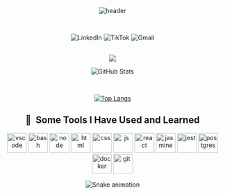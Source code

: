 <div align="center">

  ![header](https://capsule-render.vercel.app/api?type=waving&color=gradient&customColorList=25&animation=fadeIn&height=200&section=header&text=Welcome🕹️&fontSize=60)

  <br>

  ![LinkedIn](https://img.shields.io/badge/linkedin-%230077B5.svg?style=for-the-badge&logo=linkedin&logoColor=white)
  ![TikTok](https://img.shields.io/badge/TikTok-%23000000.svg?style=for-the-badge&logo=TikTok&logoColor=white)
  ![Gmail](https://img.shields.io/badge/Gmail-D14836?style=for-the-badge&logo=gmail&logoColor=white)

  <br>

  <img src="https://media1.giphy.com/media/v1.Y2lkPTc5MGI3NjExNXgwbHJ5bTdnZDlqanM3aXc4Z3MwcG95dXkweHlvbWd6OGttanRsMCZlcD12MV9pbnRlcm5hbF9naWZfYnlfaWQmY3Q9Zw/jOZt5tdGYxzz0H6Nfi/giphy.gif"/>

<div>

  ![GitHub Stats](https://github-readme-stats.vercel.app/api?username=project-LKH&show_icons=true&count_private=true&theme=tokyonight&hide_title=true&height=200&width=500)

  <br>

  [![Top Langs](https://github-readme-stats.vercel.app/api/top-langs/?username=project-LKH&layout=donut&theme=tokyonight&hide_title=true&height=200&width=500)](https://github.com/anuraghazra/github-readme-stats)

</div>


<h2> 🚀 &nbsp;Some Tools I Have Used and Learned</h2>
<p align="center">
<img src="https://cdn.jsdelivr.net/gh/devicons/devicon/icons/vscode/vscode-original.svg" alt="vscode" width="45" height="45"/>
<img src="https://cdn.jsdelivr.net/gh/devicons/devicon/icons/bash/bash-original.svg" alt="bash" width="45" height="45"/>
<img src="https://cdn.jsdelivr.net/gh/devicons/devicon@latest/icons/nodejs/nodejs-plain-wordmark.svg" alt="node" width="45" height="45"/>          
<img src="https://cdn.jsdelivr.net/gh/devicons/devicon@latest/icons/html5/html5-original.svg" alt="html" width="45" height="45"/>          
<img src="https://cdn.jsdelivr.net/gh/devicons/devicon@latest/icons/css3/css3-original.svg" alt="css" width="45" height="45"/>
<img src="https://cdn.jsdelivr.net/gh/devicons/devicon@latest/icons/javascript/javascript-original.svg" alt="js" width="45" height="45"/> 
<img src="https://cdn.jsdelivr.net/gh/devicons/devicon@latest/icons/react/react-original.svg" alt="react" width="45" height="45" />          
<img src="https://cdn.jsdelivr.net/gh/devicons/devicon@latest/icons/jasmine/jasmine-original.svg" alt="jasmine" width="45" height="45"/>
<img src="https://cdn.jsdelivr.net/gh/devicons/devicon@latest/icons/jest/jest-plain.svg" alt="jest" width="45" height="45"/>          
<img src="https://cdn.jsdelivr.net/gh/devicons/devicon@latest/icons/postgresql/postgresql-original.svg" alt="postgres" width="45" height="45" />          
<img src="https://cdn.jsdelivr.net/gh/devicons/devicon@latest/icons/docker/docker-original-wordmark.svg" alt="docker" width="45" height="45" />
<img src="https://cdn.jsdelivr.net/gh/devicons/devicon@latest/icons/git/git-original.svg" alt="git" width="45" height="45"/>
</p>

![Snake animation](https://github.com/thepiyushmalhotra/thepiyushmalhotra/blob/output/github-contribution-grid-snake.svg)
</div>

<!--
**project-LKH/project-LKH** is a ✨ _special_ ✨ repository because its `README.md` (this file) appears on your GitHub profile.

Here are some ideas to get you started:

- 🔭 I’m currently working on ...
- 🌱 I’m currently learning ...
- 👯 I’m looking to collaborate on ...
- 🤔 I’m looking for help with ...
- 💬 Ask me about ...
- 📫 How to reach me: ...
- 😄 Pronouns: ...
- ⚡ Fun fact: ...
-->
